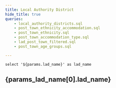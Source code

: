 ```yaml
---
title: Local Authority District
hide_title: true
queries:
    - local_authority_districts.sql
    - post_town_ethnicity_accommodation.sql
    - post_town_ethnicity.sql
    - post_town_accommodation_type.sql
    - lad_post_town_filtered.sql
    - post_town_age_groups.sql

---
```



```params_lad_name
select '${params.lad_name}' as lad_name
```

## {params_lad_name[0].lad_name}

<Dropdown
    data={local_authority_districts}
    name=selected_local_authority
    value=lad_name
    title="Select a Local Authority"
    defaultValue={params.lad_name}
/>

<Grid cols=2>
<AreaMap
  data={lad_post_town_filtered}
  areaCol="post_town"
  geoJsonUrl="https://public-geoms.s3-eu-west-1.amazonaws.com/post_town_simple.geojson"
  geoId="post_town"
  value="post_town"
  tooltip={[
    {id: 'local_authority', valueClass: 'text-l font-semibold'},
    {id: 'post_town', valueClass: 'font mt-1'}
    ]}
  startingZoom=8
  opacity=0.5
  height=450
  title='Post towns in Local Authority'
/>

<Heatmap
data={post_town_age_groups}
y=post_town
x=age_group
xSort=age_mean
xSortOrder=asc
value=proportion_of_people
valueFmt=pct
xLabelRotation=-45
title='Age'
/>

</Grid>

<Grid cols=2>
<Heatmap
data={post_town_ethnicity}
y=post_town
x=ethnicity
xSort=ethnicity_order
xSortOrder=asc
value=proportion_of_people
valueFmt=pct
xLabelRotation=-45
title='Ethnicity'
/>

<Heatmap
data={post_town_accommodation_type}
y=post_town
x=accommodation_type
xSort=accommodation_type_order
xSortOrder=asc
value=proportion_of_people
valueFmt=pct
xLabelRotation=-45
title='Accommodation type'
/>
</Grid>